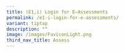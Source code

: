 ```yaml
---
title: (E1,i) Login for E–Assessments
permalink: /e1-i-login-for-e-assessments/
variant: tiptap
description: ""
image: /images/FaviconLight.png
third_nav_title: Assess
---
```

